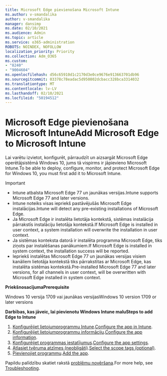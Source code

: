 ```yaml
---
title: Microsoft Edge pievienošana Microsoft Intune
ms.author: v-smandalika
author: v-smandalika
manager: dansimp
ms.date: 02/10/2021
ms.audience: Admin
ms.topic: article
ms.service: o365-administration
ROBOTS: NOINDEX, NOFOLLOW
localization_priority: Priority
ms.collection: Adm_O365
ms.custom:
- "8240"
- "9004604"
ms.openlocfilehash: d56c65910d1c2170d3e0ce9676e913663701db96
ms.sourcegitcommit: 03378c78eadac5d950802dcbacc328bca3314032
ms.translationtype: MT
ms.contentlocale: lv-LV
ms.lasthandoff: 02/10/2021
ms.locfileid: "50194512"
---
```

# <a name="add-microsoft-edge-to-microsoft-intune"></a><span data-ttu-id="e4355-102">Microsoft Edge pievienošana Microsoft Intune</span><span class="sxs-lookup"><span data-stu-id="e4355-102">Add Microsoft Edge to Microsoft Intune</span></span>

<span data-ttu-id="e4355-103">Lai varētu izvietot, konfigurēt, pārraudzīt un aizsargāt Microsoft Edge operētājsistēmā Windows 10, jums tā vispirms ir jāpievieno Microsoft Intune.</span><span class="sxs-lookup"><span data-stu-id="e4355-103">To be able to deploy, configure, monitor, and protect Microsoft Edge for Windows 10, you must first add it to Microsoft Intune.</span></span>

> [!IMPORTANT]
- <span data-ttu-id="e4355-104">Intune atbalsta Microsoft Edge 77 un jaunākas versijas.</span><span class="sxs-lookup"><span data-stu-id="e4355-104">Intune supports Microsoft Edge 77 and later versions.</span></span>
- <span data-ttu-id="e4355-105">Intune noteiks visas iepriekš pastāvējušās Microsoft Edge instalācijas.</span><span class="sxs-lookup"><span data-stu-id="e4355-105">Intune will detect any pre-existing installations of Microsoft Edge.</span></span>
- <span data-ttu-id="e4355-106">Ja Microsoft Edge ir instalēta lietotāja kontekstā, sistēmas instalācija pārrakstīs instalāciju lietotāja kontekstā.</span><span class="sxs-lookup"><span data-stu-id="e4355-106">If Microsoft Edge is installed in user context, a system installation will overwrite the installation in user context.</span></span>
- <span data-ttu-id="e4355-107">Ja sistēmas konteksta datorā ir instalēta programma Microsoft Edge, tiks ziņots par instalēšanas panākumiem.</span><span class="sxs-lookup"><span data-stu-id="e4355-107">If Microsoft Edge is installed in system context, the installation success will be reported.</span></span>
- <span data-ttu-id="e4355-108">Iepriekš instalētas Microsoft Edge 77 un jaunākas versijas visiem kanāliem lietotāja kontekstā tiks pārrakstītas ar Microsoft Edge, kas instalēta sistēmas kontekstā.</span><span class="sxs-lookup"><span data-stu-id="e4355-108">Pre-installed Microsoft Edge 77 and later versions, for all channels in user context, will be overwritten with Microsoft Edge installed in system context.</span></span>

<span data-ttu-id="e4355-109">**Priekšnosacījuma**</span><span class="sxs-lookup"><span data-stu-id="e4355-109">**Prerequisite**</span></span>

<span data-ttu-id="e4355-110">Windows 10 versija 1709 vai jaunākas versijas</span><span class="sxs-lookup"><span data-stu-id="e4355-110">Windows 10 version 1709 or later versions</span></span>

<span data-ttu-id="e4355-111">**Darbības, kas jāveic, lai pievienotu Windows Intune malu**</span><span class="sxs-lookup"><span data-stu-id="e4355-111">**Steps to add Edge to Intune**</span></span>

1. <span data-ttu-id="e4355-112">[Konfigurējiet lietojumprogrammu Intune](https://docs.microsoft.com/mem/intune/apps/apps-windows-edge).</span><span class="sxs-lookup"><span data-stu-id="e4355-112">[Configure the app in Intune](https://docs.microsoft.com/mem/intune/apps/apps-windows-edge).</span></span>
2. <span data-ttu-id="e4355-113">[Konfigurējiet lietojumprogrammu informāciju](https://docs.microsoft.com/mem/intune/apps/apps-windows-edge).</span><span class="sxs-lookup"><span data-stu-id="e4355-113">[Configure the app information](https://docs.microsoft.com/mem/intune/apps/apps-windows-edge).</span></span>
3. <span data-ttu-id="e4355-114">[Konfigurējiet programmas iestatījumus](https://docs.microsoft.com/mem/intune/apps/apps-windows-edge).</span><span class="sxs-lookup"><span data-stu-id="e4355-114">[Configure the app settings](https://docs.microsoft.com/mem/intune/apps/apps-windows-edge).</span></span>
4. <span data-ttu-id="e4355-115">[Atlasiet tvēruma atzīmes (neobligāti)](https://docs.microsoft.com/mem/intune/apps/apps-windows-edge).</span><span class="sxs-lookup"><span data-stu-id="e4355-115">[Select the scope tags (optional)](https://docs.microsoft.com/mem/intune/apps/apps-windows-edge).</span></span>
5. <span data-ttu-id="e4355-116">[Pievienojiet programmu](https://docs.microsoft.com/mem/intune/apps/apps-windows-edge).</span><span class="sxs-lookup"><span data-stu-id="e4355-116">[Add the app](https://docs.microsoft.com/mem/intune/apps/apps-windows-edge).</span></span>

<span data-ttu-id="e4355-117">Papildu palīdzību skatiet rakstā [problēmu novēršana](https://docs.microsoft.com/mem/intune/apps/apps-windows-edge).</span><span class="sxs-lookup"><span data-stu-id="e4355-117">For more help, see [Troubleshooting](https://docs.microsoft.com/mem/intune/apps/apps-windows-edge).</span></span>




